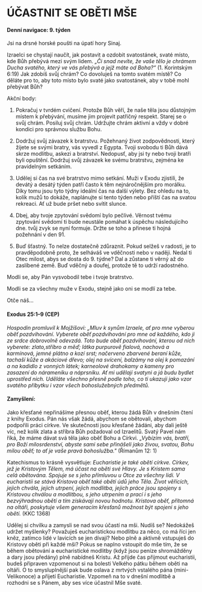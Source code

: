 # ÚČASTNIT SE OBĚTI MŠE

#### Denní navigace: 9. týden

Jsi na drsné horské poušti na úpatí hory Sinaj.

Izraelci se chystají naučít, jak postavit a ozdobit svatostánek, svaté místo, kde Bůh přebývá mezi svým lidem. *„Či snad nevíte, že vaše tělo je chrámem Ducha svatého, který ve vás přebývá a jejž máte od Boha?“* (1. Korintským 6:19) Jak zdobíš svůj chrám? Co dovoluješ na tomto svatém místě? Co děláte pro to,
aby toto místo bylo svaté jako svatostánek, aby v tobě mohl přebývat Bůh?

Akční body:
1. Pokračuj v tvrdém cvičení.
Protože Bůh věří, že naše těla jsou důstojným místem k přebývání, musíme jim projevit patřičný respekt. Starej se o svůj chrám. Posiluj svůj chrám. Udržujte chrám aktivní a vždy v dobré kondici pro správnou službu Bohu.

2. Dodržuj svůj závazek k bratrstvu.
Požehnaný život zodpovědnosti, který žijete se svými bratry, vás vyvedl z Egypta. Tvoji svobodu ti Bůh dává skrze modlitbu, askezi a bratrství. Nedopusť, aby jsi ty nebo tvoji bratři byli opuštění. Dodržuj svůj závazek ke svému bratrstvu, zejména ke pravidelným setkáním.

3. Udělej si čas na své bratrstvo mimo setkání.
Muži v Exodu zjistili, že devátý a desátý týden patří často k těm nejnáročnějším pro morálku. Díky tomu jsou tyto týdny ideální čas na další výlety. Bez ohledu na to, kolik mužů to dokáže, naplánujte si tento týden nebo příští čas na svatou rekreaci. Ať už bude pršet nebo svítit slunce.

4. Dbej, aby tvoje zpytování svědomí bylo pečlivé.
Věrnost tvému zpytování svědomí ti bude neustále pomáhat k úspěchu následujícího dne. tvůj zvyk se nyní formuje. Držte se toho a přinese ti hojná požehnání v den 91.

5. Buď šťastný.
To nelze dostatečně zdůraznit. Pokud selžeš v radosti, je to pravděpodobně proto, že selháváš ve vděčnosti nebo v naději. Nedal ti Otec milost, abys se dosta do 9. týdne? Dal a zůstane ti věrný až do zaslíbené země. Buď vděčný a doufej, protože tě to udrží radostného.

Modli se, aby Pán vysvobodil tebe i tvoje bratrstvo.

Modli se za všechny muže v Exodu, stejně jako oni se modlí za tebe.

Otče náš...

#### Exodus 25:1–9 (CEP)
*Hospodin promluvil k Mojžíšovi: „Mluv k synům Izraele, ať pro mne vyberou oběť pozdvihování. Vyberete oběť pozdvihování pro mne od každého, kdo ji ze srdce dobrovolně odevzdá. Toto bude oběť pozdvihování, kterou od nich vyberete: zlato,stříbro a měď; látka purpurově fialová, nachová a karmínová, jemné plátno a kozí srst; načerveno zbarvené beraní kůže, tachaší kůže a akáciové dřevo; olej na svícení, balzámy na olej k pomazání a na kadidlo z vonných látek; karneolové drahokamy a kameny pro zasazení do nárameníku a náprsníku. Ať mi udělají svatyni a já budu bydlet uprostřed nich. Uděláte všechno přesně podle toho, co ti ukazuji jako vzor svatého příbytku i vzor všech bohoslužebných předmětů.*

#### Zamyšlení:
Jako křesťané nepřinášíme přesnou oběť, kterou žádá Bůh v dnešním čtení z knihy Exodus. Pán nás však žádá, abychom se obětovali, abychom podpořili práci církve. Ve skutečnosti jsou křesťané žádáni, aby dali ještě víc, než kolik zlata a stříbra Bůh požadoval od Izraelitů. Svatý Pavel nám říká, že máme dávat svá těla jako oběť Bohu a Církvi. *„Vybízím vás, bratří, pro Boží milosrdenství, abyste sami sebe přinášeli jako živou, svatou, Bohu milou oběť; to ať je vaše pravá bohoslužba."* (Římanům 12: 1)

Katechismus to krásně vysvětluje: *Eucharistie je také obětí církve. Církev, jež je Kristovým Tělem, má účast na oběti své Hlavy. Je s Kristem sama celá obětována. Spojuje se s jeho přímluvou u Otce za všechny lidi. V eucharistii se stává Kristova oběť také obětí údů jeho Těla. Život věřících, jejich chvála, jejich utrpení, jejich modlitba, jejich práce jsou spojeny s Kristovou chválou a modlitbou, s jeho utrpením a prací i s jeho bezvýhradnou obětí a tím získávají novou hodnotu. Kristova oběť, přítomná na oltáři, poskytuje všem generacím křesťanů možnost být spojeni s jeho obětí.* (KKC 1368)

Udělej si chvilku a zamysli se nad svou účastí na mši. Nudíš se? Nedokážeš udržet myšlenky? Považuješ eucharistickou modlitbu za něco, co má říci jen kněz, zatímco lidé v lavicích se jen dívají? Nebo plně a aktivně vstupuješ do Kristovy oběti při každé mši? Pokus se naplno vstoupit do mše tím, že se během obětování a eucharistické modlitby (když jsou peníze shromážděny a dary jsou předány) plně nabídneš Kristu. Až přijde čas přijmout eucharistii, budeš připraven vzpomenout si na bolesti Velkého pátku během oběti na oltáři. O to smysluplnější pak bude oslava z mrtvých vstalého pána (mini-Velikonoce) a přijetí Eucharistie. Vzpomeň na to v dnešní modlitbě a rozhodni se s Pánem, aby ses více účastnil Mše svaté.

